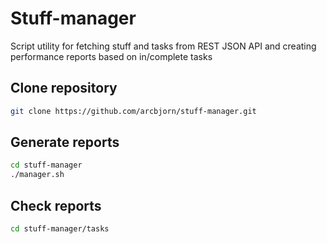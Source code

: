 # Stuff-manager
Script utility for fetching stuff and tasks from REST JSON API and creating performance reports based on in/complete tasks 

## Clone repository
```sh
git clone https://github.com/arcbjorn/stuff-manager.git
```

## Generate reports
```sh
cd stuff-manager
./manager.sh
```

## Check reports
```sh
cd stuff-manager/tasks
```